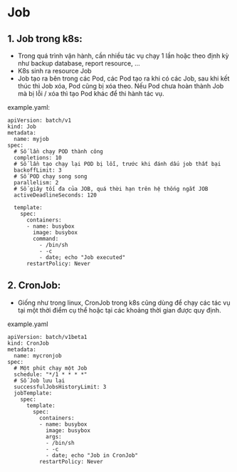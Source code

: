 # Job

## 1. Job trong k8s:
- Trong quá trình vận hành, cần nhiều tác vụ chạy 1 lần hoặc theo định kỳ như backup database, report resource, ...
- K8s sinh ra resource Job
- Job tạo ra bên trong các Pod, các Pod tạo ra khi có các Job, sau khi kết thúc thì Job xóa, Pod cũng bị xóa theo. Nếu Pod chưa hoàn thành Job mà bị lỗi / xóa thì tạo Pod khác để thi hành tác vụ.

example.yaml:
```
apiVersion: batch/v1
kind: Job
metadata:
  name: myjob
spec:
  # Số lần chạy POD thành công
  completions: 10
  # Số lần tạo chạy lại POD bị lỗi, trước khi đánh dấu job thất bại
  backoffLimit: 3
  # Số POD chạy song song
  parallelism: 2
  # Số giây tối đa của JOB, quá thời hạn trên hệ thống ngắt JOB
  activeDeadlineSeconds: 120

  template:
    spec:
      containers:
      - name: busybox
        image: busybox
        command:
          - /bin/sh
          - -c
          - date; echo "Job executed"
      restartPolicy: Never
```


## 2. CronJob:
- Giống như trong linux, CronJob trong k8s cũng dùng để chạy các tác vụ tại một thời điểm cụ thể hoặc tại các khoảng thời gian được quy định.

example.yaml
```
apiVersion: batch/v1beta1
kind: CronJob
metadata:
  name: mycronjob
spec:
  # Một phút chạy một Job
  schedule: "*/1 * * * *"
  # Số Job lưu lại
  successfulJobsHistoryLimit: 3
  jobTemplate:
    spec:
      template:
        spec:
          containers:
          - name: busybox
            image: busybox
            args:
            - /bin/sh
            - -c
            - date; echo "Job in CronJob"
          restartPolicy: Never
```
